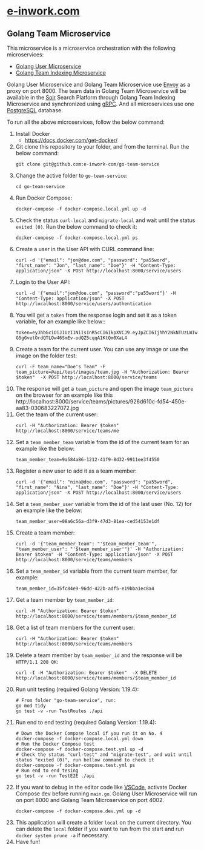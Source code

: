 # [e-inwork.com](https://e-inwork.com)

## Golang Team Microservice
This microservice is a microservice orchestration with the following microservices:
- [Golang User Microservice](https://github.com/e-inwork-com/go-user-service)
- [Golang Team Indexing Microservice](https://github.com/e-inwork-com/go-team-indexing-service)

Golang User Microservice and Golang Team Microservice use [Envoy](https://www.envoyproxy.io) as a proxy on port 8000. The team data in Golang Team Microservice will be available in the [Solr](https://solr.apache.org) Search Platform through Golang Team Indexing Microservice and synchronized using [gRPC](https://grpc.io). And all microservices use one [PostgreSQL](https://www.postgresql.org) database.

To run all the above microservices, follow the below command:
1. Install Docker
    - https://docs.docker.com/get-docker/
2. Git clone this repository to your folder, and from the terminal. Run the below command:
   ```
   git clone git@github.com:e-inwork-com/go-team-service
   ```
3. Change the active folder to `go-team-service`:
   ```
   cd go-team-service
   ```
4. Run Docker Compose:
   ```
   docker-compose -f docker-compose.local.yml up -d
   ```
5. Check the status `curl-local` and `migrate-local` and wait until the status `exited (0)`. Run the below command to check it:
   ```
   docker-compose -f docker-compose.local.yml ps
   ```
6. Create a user in the User API with CURL command line:
   ```
   curl -d '{"email": "jon@doe.com", "password": "pa55word", "first_name": "Jon", "last_name": "Doe"}' -H "Content-Type: application/json" -X POST http://localhost:8000/service/users
   ```
7. Login to the User API:
   ```
   curl -d '{"email":"jon@doe.com", "password":"pa55word"}' -H "Content-Type: application/json" -X POST http://localhost:8000/service/users/authentication
   ```
8. You will get a `token` from the response login and set it as a token variable, for an example like below::
   ```
   token=eyJhbGciOiJIUzI1NiIsInR5cCI6IkpXVCJ9.eyJpZCI6IjhhY2NkNTUzLWIwZTgtNDYxNC1iOTY0LTA5MTYyODhkMmExOCIsImV4cCI6MTY3MjUyMTQ1M30.S-G5gGvetOrdQTLOw46SmEv-odQZ5cqqA1KtQm0XaL4
   ```
9. Create a team for the current user. You can use any image or use the image on the folder test:
   ```
   curl -F team_name="Doe's Team" -F team_picture=@api/test/images/team.jpg -H "Authorization: Bearer $token"  -X POST http://localhost:8000/service/teams
   ```
10. The response will get a `team_picture` and open the image `team_picture` on the browser for an example like this http://localhost:8000/service/teams/pictures/926d610c-fd54-450e-aa83-030683227072.jpg
11. Get the team of the current user:
    ```
    curl -H "Authorization: Bearer $token" http://localhost:8000/service/teams/me
    ```
12. Set a `team_member_team` variable from the id of the current team for an example like the below:
    ```
    team_member_team=9a584a86-1212-41f9-8d32-9911ee3f4550
    ```
13. Register a new user to add it as a team member:
    ```
    curl -d '{"email": "nina@doe.com", "password": "pa55word", "first_name": "Nina", "last_name": "Doe"}' -H "Content-Type: application/json" -X POST http://localhost:8000/service/users
    ```
14. Set a `team_member_user` variable from the id of the last user (No. 12) for an example like the below:
    ```
    team_member_user=08a6c56a-d3f9-47d3-81ea-ced54153e1df
    ```
15. Create a team member:
    ```
    curl -d '{"team_member_team": "'$team_member_team'", "team_member_user": "'$team_member_user'"}' -H "Authorization: Bearer $token" -H "Content-Type: application/json" -X POST http://localhost:8000/service/teams/members
    ```
16. Set a `team_member_id` variable from the current team member, for example:
    ```
    team_member_id=35fc84e9-96dd-422b-adf5-e19bba1ec8a4
    ```
17. Get a team member by `team_member_id`:
    ```
    curl -H "Authorization: Bearer $token" http://localhost:8000/service/teams/members/$team_member_id
    ```
18. Get a list of team members for the current user:
    ```
    curl -H "Authorization: Bearer $token" http://localhost:8000/service/teams/members
    ```
19. Delete a team member by `team_member_id` and the response will be `HTTP/1.1 200 OK`:
    ```
    curl -I -H "Authorization: Bearer $token"  -X DELETE http://localhost:8000/service/teams/members/$team_member_id
    ```
20. Run unit testing (required Golang Version: 1.19.4):
    ```
    # From folder "go-team-service", run:
    go mod tidy
    go test -v -run TestRoutes ./api
    ```
21. Run end to end testing (required Golang Version: 1.19.4):
    ```
    # Down the Docker Compose local if you run it on No. 4
    docker-compose -f docker-compose.local.yml down
    # Run the Docker Compose test
    docker-compose -f docker-compose.test.yml up -d
    # Check the status "curl-test" and "migrate-test", and wait until status "exited (0)", run bellow command to check it
    docker-compose -f docker-compose.test.yml ps
    # Run end to end tesing
    go test -v -run TestE2E ./api
    ```
22. If you want to debug in the editor code like [VSCode](https://code.visualstudio.com), activate Docker Compose dev before running `main.go`. Golang User Microservice will run on port 8000 and Golang Team Microservice on port 4002.
    ```
    docker-compose -f docker-compose.dev.yml up -d
    ```
23. This application will create a folder `local` on the current directory. You can delete the `local` folder if you want to run from the start and run `docker system prune -a` if necessary.
24. Have fun!
